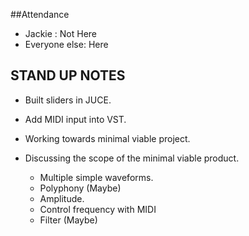 ##Attendance 
* Jackie : Not Here
* Everyone else: Here

## STAND UP NOTES

* Built sliders in JUCE. 

* Add MIDI input into VST.

* Working towards minimal viable project. 

* Discussing the scope of the minimal viable product.
  * Multiple simple waveforms.
  * Polyphony (Maybe)
  * Amplitude.
  * Control frequency with MIDI
  * Filter (Maybe)
